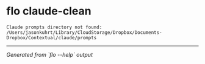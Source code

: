 # flo claude-clean

```
Claude prompts directory not found: /Users/jasonkuhrt/Library/CloudStorage/Dropbox/Documents-Dropbox/Contextual/claude/prompts
```

---
*Generated from \`flo --help\` output*
